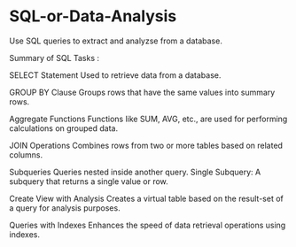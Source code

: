 # SQL-or-Data-Analysis
Use SQL queries to extract and analyzse from a database.


Summary of SQL Tasks :


SELECT Statement
Used to retrieve data from a database.

GROUP BY Clause
Groups rows that have the same values into summary rows.

Aggregate Functions
Functions like SUM, AVG, etc., are used for performing calculations on grouped data.

JOIN Operations
Combines rows from two or more tables based on related columns.

Subqueries
Queries nested inside another query.
Single Subquery: A subquery that returns a single value or row.

Create View with Analysis
Creates a virtual table based on the result-set of a query for analysis purposes.

Queries with Indexes
Enhances the speed of data retrieval operations using indexes.
